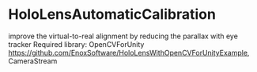 # HoloLensAutomaticCalibration
improve the virtual-to-real alignment by reducing the parallax with eye tracker
Required library: 
OpenCVForUnity https://github.com/EnoxSoftware/HoloLensWithOpenCVForUnityExample, 
CameraStream
